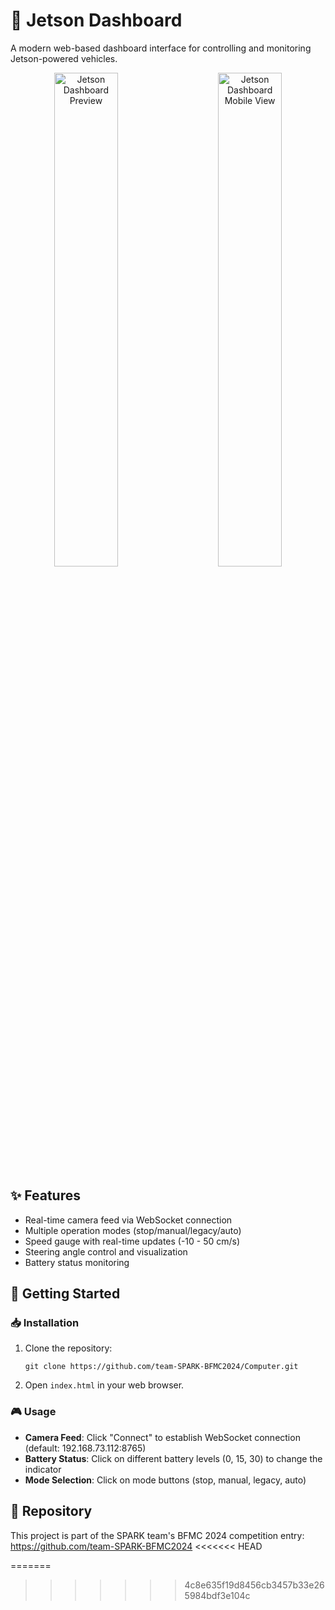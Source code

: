 # 🚗 Jetson Dashboard

A modern web-based dashboard interface for controlling and monitoring Jetson-powered vehicles.

<div align="center">
  <img src="https://github.com/team-SPARK-BFMC2024/Computer/Jetson Dashboard Start.jpg" width="45%" alt="Jetson Dashboard Preview"/>
  &nbsp; &nbsp; &nbsp; &nbsp;
  <img src="https://github.com/team-SPARK-BFMC2024/Computer/Jetson Dashboard.jpg" width="45%" alt="Jetson Dashboard Mobile View"/>
</div>

## ✨ Features

- Real-time camera feed via WebSocket connection
- Multiple operation modes (stop/manual/legacy/auto)
- Speed gauge with real-time updates (-10 - 50 cm/s)
- Steering angle control and visualization
- Battery status monitoring

## 🚀 Getting Started

### 📥 Installation

1. Clone the repository:
   ```
   git clone https://github.com/team-SPARK-BFMC2024/Computer.git
   ```

2. Open `index.html` in your web browser.

### 🎮 Usage

- **Camera Feed**: Click "Connect" to establish WebSocket connection (default: 192.168.73.112:8765)
- **Battery Status**: Click on different battery levels (0, 15, 30) to change the indicator
- **Mode Selection**: Click on mode buttons (stop, manual, legacy, auto)

## 🔗 Repository

This project is part of the SPARK team's BFMC 2024 competition entry:
https://github.com/team-SPARK-BFMC2024
<<<<<<< HEAD

=======
>>>>>>> 4c8e635f19d8456cb3457b33e265984bdf3e104c
